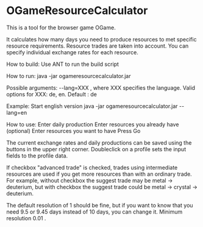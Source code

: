 # OGameResourceCalculator

This is a tool for the browser game OGame. 

It calculates how many days you need to produce resources to met specific resource requirements.
Resource trades are taken into account. You can specify individual exchange rates for each resource.

How to build: 
Use ANT to run the build script

How to run:
java -jar ogameresourcecalculator.jar

Possible arguments:
--lang=XXX  , where XXX specifies the language. 
Valid options for XXX: de, en. Default : de

Example: Start english version
java -jar ogameresourcecalculator.jar --lang=en

How to use:
Enter daily production
Enter resources you already have (optional)
Enter resources you want to have
Press Go

The current exchange rates and daily productions can be saved using the buttons in the upper right corner.
Doubleclick on a profile sets the input fields to the profile data.

If checkbox "advanced trade" is checked, trades using intermediate resources are used if you get more resources than with an ordinary trade.
For example, without checkbox the suggest trade may be metal -> deuterium, but with checkbox the suggest trade could be metal -> crystal -> deuterium.

The default resolution of 1 should be fine, but if you want to know that you need 9.5 or 9.45 days instead of 10 days, you can change it. Minimum resolution 0.01 .
